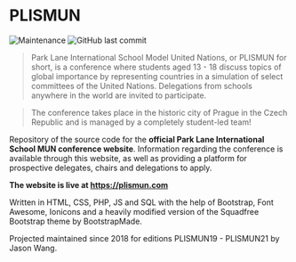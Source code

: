 # PLISMUN
![Maintenance](https://img.shields.io/maintenance/yes/2020) ![GitHub last commit](https://img.shields.io/github/last-commit/jasonfyw/plismun)

> Park Lane International School Model United Nations, or PLISMUN for short, is a conference where students aged 13 - 18 discuss topics of global importance by representing countries in a simulation of select committees of the United Nations. Delegations from schools anywhere in the world are invited to participate. 

> The conference takes place in the historic city of Prague in the Czech Republic and is managed by a completely student-led team!



Repository of the source code for the **official Park Lane International School MUN conference website**. Information regarding the conference is available through this website, as well as providing a platform for prospective delegates, chairs and delegations to apply.

**The website is live at https://plismun.com**

Written in HTML, CSS, PHP, JS and SQL with the help of Bootstrap, Font Awesome, Ionicons and a heavily modified version of the Squadfree Bootstrap theme by BootstrapMade.

Projected maintained since 2018 for editions PLISMUN19 - PLISMUN21 by Jason Wang.